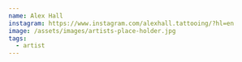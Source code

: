 ```yaml
---
name: Alex Hall
instagram: https://www.instagram.com/alexhall.tattooing/?hl=en
image: /assets/images/artists-place-holder.jpg
tags:
  - artist
---
```

